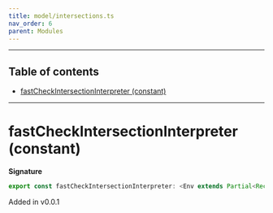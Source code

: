 ```yaml
---
title: model/intersections.ts
nav_order: 6
parent: Modules
---
```


---

<h2 class="text-delta">Table of contents</h2>

- [fastCheckIntersectionInterpreter (constant)](#fastcheckintersectioninterpreter-constant)

---

# fastCheckIntersectionInterpreter (constant)

**Signature**

```ts
export const fastCheckIntersectionInterpreter: <Env extends Partial<Record<"FastCheckURI", any>>>() => ModelAlgebraIntersection1<"FastCheckURI", Env> = ...
```

Added in v0.0.1
